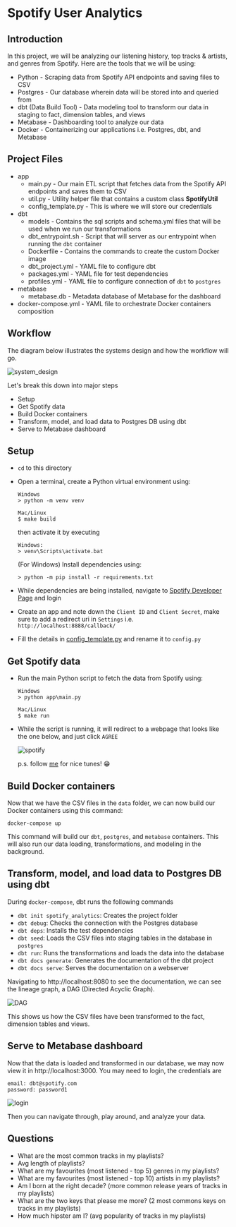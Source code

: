 # Spotify User Analytics

## Introduction
In this project, we will be analyzing our listening history, top tracks & artists, and genres from Spotify. Here are the tools that we will be using:
- Python - Scraping data from Spotify API endpoints and saving files to CSV
- Postgres - Our database wherein data will be stored into and queried from
- dbt (Data Build Tool) - Data modeling tool to transform our data in staging to fact, dimension tables, and views
- Metabase - Dashboarding tool to analyze our data
- Docker - Containerizing our applications i.e. Postgres, dbt, and Metabase

## Project Files
- app
    - main.py - Our main ETL script that fetches data from the Spotify API endpoints and saves them to CSV
    - util.py - Utility helper file that contains a custom class **SpotifyUtil**
    - config_template.py - This is where we will store our credentials
- dbt
    - models - Contains the sql scripts and schema.yml files that will be used when we run our transformations
    - dbt_entrypoint.sh - Script that will server as our entrypoint when running the `dbt` container
    - Dockerfile - Contains the commands to create the custom Docker image
    - dbt_project.yml - YAML file to configure dbt
    - packages.yml - YAML file for test dependencies
    - profiles.yml - YAML file to configure connection of `dbt` to `postgres`
- metabase
    - metabase.db - Metadata database of Metabase for the dashboard
- docker-compose.yml - YAML file to orchestrate Docker containers composition

## Workflow
The diagram below illustrates the systems design and how the workflow will go.

![system_design](images/system_design.png)

Let's break this down into major steps
- Setup
- Get Spotify data
- Build Docker containers
- Transform, model, and load data to Postgres DB using dbt
- Serve to Metabase dashboard

## Setup
- `cd` to this directory
- Open a terminal, create a Python virtual environment using:


    ```
    Windows
    > python -m venv venv

    Mac/Linux
    $ make build

    ```
    then activate it by executing 

    ```
    Windows:
    > venv\Scripts\activate.bat
    ```
    (For Windows) Install dependencies using:
    ```
    > python -m pip install -r requirements.txt
    ```
- While dependencies are being installed, navigate to [Spotify Developer Page](https://developer.spotify.com/dashboard/login) and login
- Create an app and note down the `Client ID` and `Client Secret`, make sure to add a redirect uri in `Settings` i.e. `http://localhost:8888/callback/`
- Fill the details in [config_template.py](app/config_template.py) and rename it to `config.py`

## Get Spotify data
- Run the main Python script to fetch the data from Spotify using:

    ```
    Windows
    > python app\main.py

    Mac/Linux
    $ make run
    ```
- While the script is running, it will redirect to a webpage that looks like the one below, and just click `AGREE` 
    
    ![spotify](images/token.png)

    p.s. follow [me](https://open.spotify.com/user/12139930362) for nice tunes! 😁

## Build Docker containers
Now that we have the CSV files in the `data` folder, we can now build our Docker containers using this command:
```
docker-compose up
```

This command will build our `dbt`, `postgres`, and `metabase` containers. This will also run our data loading, transformations, and modeling in the background.

## Transform, model, and load data to Postgres DB using dbt
During `docker-compose`, dbt runs the following commands
- `dbt init spotify_analytics`: Creates the project folder
- `dbt debug`: Checks the connection with the Postgres database
- `dbt deps`: Installs the test dependencies
- `dbt seed`: Loads the CSV files into staging tables in the database in `postgres`
- `dbt run`: Runs the transformations and loads the data into the database
- `dbt docs generate`: Generates the documentation of the dbt project
- `dbt docs serve`: Serves the documentation on a webserver

Navigating to http://localhost:8080 to see the documentation, we can see the lineage graph, a DAG (Directed Acyclic Graph).

![DAG](images/dbt_docs.png)

This shows us how the CSV files have been transformed to the fact, dimension tables and views.

## Serve to Metabase dashboard

Now that the data is loaded and transformed in our database, we may now view it in http://localhost:3000.
You may need to login, the credentials are

```
email: dbt@spotify.com
password: password1
```

![login](images/metabase_login.png)

Then you can navigate through, play around, and analyze your data.

## Questions

- What are the most common tracks in my playlists?
- Avg length of playlists?
- What are my favourites (most listened - top 5) genres in my playlists?
- What are my favourites (most listened - top 10) artists in my playlists?
- Am I born at the right decade? (more common release years of tracks in my playlists)
- What are the two keys that please me more? (2 most commons keys on tracks in my playlists)
- How much hipster am I? (avg popularity of tracks in my playlists)
